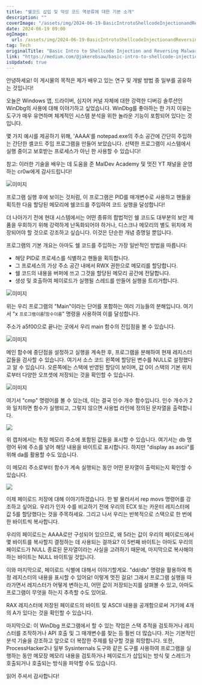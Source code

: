 ```yaml
---
title: "쉘코드 삽입 및 악성 코드 역분류에 대한 기본 소개"
description: ""
coverImage: "/assets/img/2024-06-19-BasicIntrotoShellcodeInjectionandReversingMalware_0.png"
date: 2024-06-19 09:00
ogImage:
  url: /assets/img/2024-06-19-BasicIntrotoShellcodeInjectionandReversingMalware_0.png
tag: Tech
originalTitle: "Basic Intro to Shellcode Injection and Reversing Malware"
link: "https://medium.com/@jakerebsaw/basic-intro-to-shellcode-injection-and-reversing-malware-951f2ab4d293"
isUpdated: true
---
```


안녕하세요! 이 게시물의 목적은 제가 배우고 있는 연구 및 개발 방법 중 일부를 공유하는 것입니다!

오늘은 Windows 앱, 드라이버, 심지어 커널 자체에 대한 강력한 디버깅 솔루션인 WinDbg의 사용에 대해 이야기하고 싶었습니다. WinDbg를 좋아하는 한 가지 이유는 도구가 매우 유연하며 체계적인 시스템 분석을 위한 놀라운 기능이 포함되어 있다는 것입니다.

몇 가지 예시를 제공하기 위해, 'AAAA'를 notepad.exe의 주소 공간에 간단히 주입하는 간단한 셸코드 주입 프로그램을 만들어 보았습니다. 선택한 프로그램이 시스템에서 실행 중이고 보호받는 프로세스가 아닌 한 사용할 수 있습니다!

참고: 이러한 기술을 배우는 데 도움을 준 MalDev Academy 및 멋진 YT 채널을 운영하는 cr0w에게 감사드립니다!

<div class="content-ad"></div>

![이미지](/assets/img/2024-06-19-BasicIntrotoShellcodeInjectionandReversingMalware_0.png)

프로그램 실행 후에 보이는 것처럼, 이 프로그램은 PID를 매개변수로 사용하고 핸들을 획득한 다음 할당된 메모리에 쉘코드를 주입하여 코드 실행을 달성합니다!

더 나아가기 전에 현대 시스템에서는 어떤 종류의 합법적인 쉘 코드도 대부분의 보안 제품을 우회하기 위해 강력하게 난독화되어야 하거나, 디스크나 메모리의 별도 위치에 저장되어야 할 것으로 강조하고 싶습니다. 이것은 단순한 개념 증명일 뿐입니다.

프로그램의 기본 개요는 아마도 쉘 코드를 주입하는 가장 일반적인 방법을 따릅니다:

<div class="content-ad"></div>

- 해당 PID로 프로세스를 식별하고 핸들을 획득합니다.
- 그 프로세스의 가상 주소 공간 내에서 RWX 권한으로 메모리를 할당합니다.
- 쉘 코드의 내용을 버퍼에 쓰고 그것을 할당된 메모리 공간에 전달합니다.
- 생성 및 호출하여 페이로드가 실행될 스레드를 만들어 실행을 트리거합니다.

![이미지](/assets/img/2024-06-19-BasicIntrotoShellcodeInjectionandReversingMalware_1.png)

위는 우리 프로그램의 "Main"이라는 단어를 포함하는 여러 기능들의 분해입니다. 여기서 "x `프로그램이름`!`함수이름`" 명령을 사용하여 이를 달성합니다.

주소가 a5f00으로 끝나는 곳에서 우리 main 함수의 진입점을 볼 수 있습니다.

<div class="content-ad"></div>

![이미지](/assets/img/2024-06-19-BasicIntrotoShellcodeInjectionandReversingMalware_2.png)

메인 함수에 중단점을 설정하고 실행을 계속한 후, 프로그램을 분해하여 현재 레지스터 값들을 검사할 수 있습니다. 여기서 소스 코드 왼쪽에 할당된 변수를 NULL로 설정했다고 알 수 있습니다. 오른쪽에는 스택에 반영된 할당이 보이며, 값 0이 스택의 기본 위치로부터 다양한 오프셋에 저장되는 것을 확인할 수 있습니다.

![이미지](/assets/img/2024-06-19-BasicIntrotoShellcodeInjectionandReversingMalware_3.png)

여기서 "cmp" 명령어를 볼 수 있는데, 이는 결국 인수 개수 함수입니다. 인수 개수가 2와 일치하면 함수가 실행되고, 그렇지 않으면 사용법 라인에 정의된 문자열을 출력합니다.

<div class="content-ad"></div>

<img src="/assets/img/2024-06-19-BasicIntrotoShellcodeInjectionandReversingMalware_4.png" />

위 캡처에서는 특정 메모리 주소에 포함된 값들을 표시할 수 있습니다. 여기서는 db 명령어 뒤에 주소를 넣어 해당 내용을 바이트로 표시합니다. 하지만 "display as ascii"를 위해 da를 활용할 수도 있습니다.

이 메모리 주소로부터 함수가 계속 실행되는 동안 어떤 문자열이 출력되는지 확인할 수 있습니다.

<img src="/assets/img/2024-06-19-BasicIntrotoShellcodeInjectionandReversingMalware_5.png" />

<div class="content-ad"></div>

이제 페이로드 저장에 대해 이야기하겠습니다. 한 발 물러서서 rep movs 명령어를 강조하고 싶어요. 우리가 인자 수를 비교하기 전에 우리의 ECX 또는 카운터 레지스터에 값 5를 할당했다는 것을 주목하세요. 그리고 나서 우리는 반복적으로 스택으로 한 번에 한 바이트씩 복사합니다.

우리의 페이로드는 AAAA로만 구성되어 있으므로, 왜 5라는 값이 우리의 페이로드에서 몇 바이트를 복사할지 결정하는 데 사용되는 걸까요? 이 5번째 바이트는 아마도 우리의 페이로드가 NULL 종료된 문자열이라는 사실을 고려하기 때문에, 마지막으로 복사해야 하는 바이트는 NULL 바이트일 것입니다.

이와 마지막으로, 페이로드 식별에 대해서 이야기할게요. "dd/db" 명령을 활용하여 특정 레지스터의 내용을 표시할 수 있어요! 이렇게 멋진 걸요! 그래서 프로그램 실행을 따라가면서 레지스터가 어떻게 변하는지, 어떤 값이 저장되는지를 살펴볼 수 있고, 아마도 프로그램이 무엇을 하는지 추측할 수도 있어요.

<div class="content-ad"></div>

RAX 레지스터에 저장된 페이로드의 바이트 및 ASCII 내용을 공개함으로써 거기에 4개의 A가 있다는 것을 확인할 수 있습니다.

마지막으로: 이 WinDbg 프로그램에서 할 수 있는 작업은 스택 추적을 검토하거나 레지스터를 조작하거나 API 호출 및 그 매개변수를 찾는 등 훨씬 더 많습니다. 저는 기본적인 분석 기술을 강조하고 앞으로 더 복잡한 주제를 탐구할 것을 희망합니다. 또한, ProcessHacker2나 일부 Sysinternals 도구와 같은 도구를 사용하여 프로그램을 실행하는 동안 메모장 메모리 내용을 검토하거나 페이로드가 삽입되는 방식 및 스레드가 호출되거나 호출되는 방식을 파악할 수도 있습니다.

읽어 주셔서 감사합니다!
